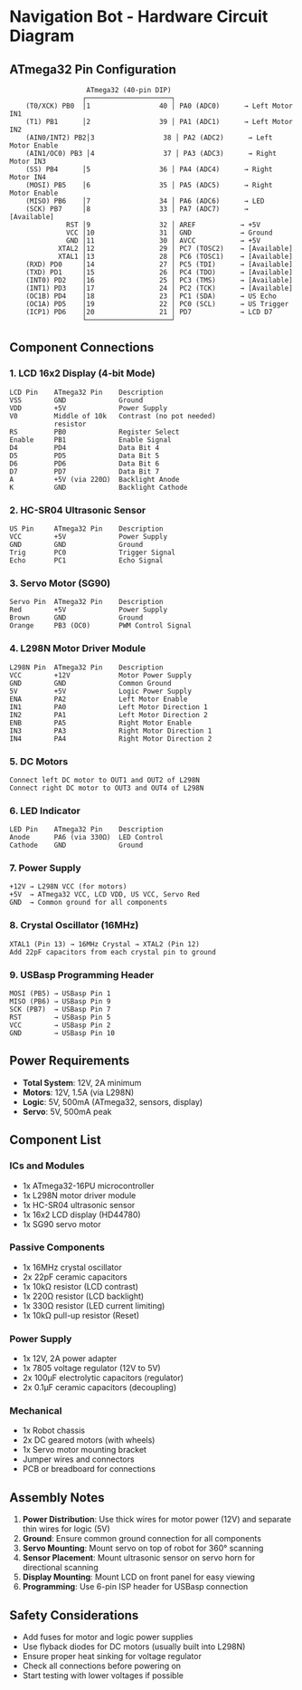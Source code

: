 # Navigation Bot - Hardware Circuit Diagram

## ATmega32 Pin Configuration

```
                   ATmega32 (40-pin DIP)
                  ┌─────────────────────┐
    (T0/XCK) PB0  │1                 40 │ PA0 (ADC0)      → Left Motor IN1
    (T1) PB1      │2                 39 │ PA1 (ADC1)      → Left Motor IN2
    (AIN0/INT2) PB2│3                 38 │ PA2 (ADC2)      → Left Motor Enable
    (AIN1/OC0) PB3 │4                 37 │ PA3 (ADC3)      → Right Motor IN3
    (SS) PB4      │5                 36 │ PA4 (ADC4)      → Right Motor IN4
    (MOSI) PB5    │6                 35 │ PA5 (ADC5)      → Right Motor Enable
    (MISO) PB6    │7                 34 │ PA6 (ADC6)      → LED
    (SCK) PB7     │8                 33 │ PA7 (ADC7)      → [Available]
              RST │9                 32 │ AREF           → +5V
              VCC │10                31 │ GND            → Ground
              GND │11                30 │ AVCC           → +5V
            XTAL2 │12                29 │ PC7 (TOSC2)    → [Available]
            XTAL1 │13                28 │ PC6 (TOSC1)    → [Available]
    (RXD) PD0     │14                27 │ PC5 (TDI)      → [Available]
    (TXD) PD1     │15                26 │ PC4 (TDO)      → [Available]
    (INT0) PD2    │16                25 │ PC3 (TMS)      → [Available]
    (INT1) PD3    │17                24 │ PC2 (TCK)      → [Available]
    (OC1B) PD4    │18                23 │ PC1 (SDA)      → US Echo
    (OC1A) PD5    │19                22 │ PC0 (SCL)      → US Trigger
    (ICP1) PD6    │20                21 │ PD7            → LCD D7
                  └─────────────────────┘
```

## Component Connections

### 1. LCD 16x2 Display (4-bit Mode)
```
LCD Pin    ATmega32 Pin    Description
VSS        GND             Ground
VDD        +5V             Power Supply
V0         Middle of 10k   Contrast (no pot needed)
           resistor
RS         PB0             Register Select
Enable     PB1             Enable Signal
D4         PD4             Data Bit 4
D5         PD5             Data Bit 5  
D6         PD6             Data Bit 6
D7         PD7             Data Bit 7
A          +5V (via 220Ω)  Backlight Anode
K          GND             Backlight Cathode
```

### 2. HC-SR04 Ultrasonic Sensor
```
US Pin     ATmega32 Pin    Description
VCC        +5V             Power Supply
GND        GND             Ground
Trig       PC0             Trigger Signal
Echo       PC1             Echo Signal
```

### 3. Servo Motor (SG90)
```
Servo Pin  ATmega32 Pin    Description
Red        +5V             Power Supply
Brown      GND             Ground
Orange     PB3 (OC0)       PWM Control Signal
```

### 4. L298N Motor Driver Module
```
L298N Pin  ATmega32 Pin    Description
VCC        +12V            Motor Power Supply
GND        GND             Common Ground
5V         +5V             Logic Power Supply
ENA        PA2             Left Motor Enable
IN1        PA0             Left Motor Direction 1
IN2        PA1             Left Motor Direction 2
ENB        PA5             Right Motor Enable
IN3        PA3             Right Motor Direction 1  
IN4        PA4             Right Motor Direction 2
```

### 5. DC Motors
```
Connect left DC motor to OUT1 and OUT2 of L298N
Connect right DC motor to OUT3 and OUT4 of L298N
```

### 6. LED Indicator
```
LED Pin    ATmega32 Pin    Description
Anode      PA6 (via 330Ω)  LED Control
Cathode    GND             Ground
```

### 7. Power Supply
```
+12V → L298N VCC (for motors)
+5V  → ATmega32 VCC, LCD VDD, US VCC, Servo Red
GND  → Common ground for all components
```

### 8. Crystal Oscillator (16MHz)
```
XTAL1 (Pin 13) → 16MHz Crystal → XTAL2 (Pin 12)
Add 22pF capacitors from each crystal pin to ground
```

### 9. USBasp Programming Header
```
MOSI (PB5) → USBasp Pin 1
MISO (PB6) → USBasp Pin 9  
SCK (PB7)  → USBasp Pin 7
RST        → USBasp Pin 5
VCC        → USBasp Pin 2
GND        → USBasp Pin 10
```

## Power Requirements

- **Total System**: 12V, 2A minimum
- **Motors**: 12V, 1.5A (via L298N)
- **Logic**: 5V, 500mA (ATmega32, sensors, display)
- **Servo**: 5V, 500mA peak

## Component List

### ICs and Modules
- 1x ATmega32-16PU microcontroller
- 1x L298N motor driver module
- 1x HC-SR04 ultrasonic sensor
- 1x 16x2 LCD display (HD44780)
- 1x SG90 servo motor

### Passive Components
- 1x 16MHz crystal oscillator
- 2x 22pF ceramic capacitors
- 1x 10kΩ resistor (LCD contrast)
- 1x 220Ω resistor (LCD backlight)
- 1x 330Ω resistor (LED current limiting)
- 1x 10kΩ pull-up resistor (Reset)

### Power Supply
- 1x 12V, 2A power adapter
- 1x 7805 voltage regulator (12V to 5V)
- 2x 100μF electrolytic capacitors (regulator)
- 2x 0.1μF ceramic capacitors (decoupling)

### Mechanical
- 1x Robot chassis
- 2x DC geared motors (with wheels)
- 1x Servo motor mounting bracket
- Jumper wires and connectors
- PCB or breadboard for connections

## Assembly Notes

1. **Power Distribution**: Use thick wires for motor power (12V) and separate thin wires for logic (5V)
2. **Ground**: Ensure common ground connection for all components
3. **Servo Mounting**: Mount servo on top of robot for 360° scanning
4. **Sensor Placement**: Mount ultrasonic sensor on servo horn for directional scanning
5. **Display Mounting**: Mount LCD on front panel for easy viewing
6. **Programming**: Use 6-pin ISP header for USBasp connection

## Safety Considerations

- Add fuses for motor and logic power supplies
- Use flyback diodes for DC motors (usually built into L298N)
- Ensure proper heat sinking for voltage regulator
- Check all connections before powering on
- Start testing with lower voltages if possible